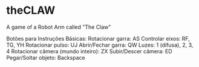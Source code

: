 theCLAW
=======

A game of a Robot Arm called "The Claw"

Botões para Instruções Básicas:
Rotacionar garra: AS
Controlar eixos: RF, TG, YH
Rotacionar pulso: UJ
Abrir/Fechar garra: QW
Luzes: 1 (difusa), 2, 3, 4
Rotacionar câmera (mundo inteiro): ZX
Subir/Descer câmera: ED
Pegar/Soltar objeto: Backspace


